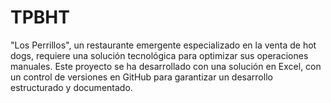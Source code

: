 # TPBHT
"Los Perrillos", un restaurante emergente especializado en la venta de hot dogs, requiere una solución tecnológica para optimizar sus operaciones manuales. Este proyecto se ha desarrollado con una solución en Excel, con un control de versiones en GitHub para garantizar un desarrollo estructurado y documentado.

